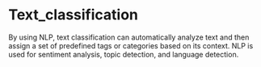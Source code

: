 # Text_classification
By using NLP, text classification can automatically analyze text and then assign a set of predefined tags or categories based on its context. NLP is used for sentiment analysis, topic detection, and language detection.

